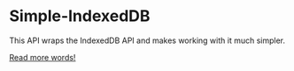 Simple-IndexedDB
================

This API wraps the IndexedDB API and makes working with it much simpler.



[Read more words!](docs/index.html)
